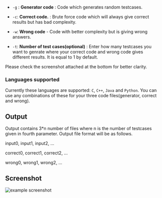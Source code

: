 - `-g` : **Generator code** : Code which generates random testcases.

- `-c`: **Correct code.** : Brute force code which will always give correct results but has bad complexity.

- `-w`: **Wrong code** - Code with better complexity but is giving wrong answers.

- `-t`: **Number of test cases(optional)** : Enter how many testcases you want to genrate where your correct code and wrong code gives different results. It is equal to 1 by default.

Please check the screenshot attached at the bottom for better clarity.

### Languages supported

Currently these languages are supported: `C`, `C++`, `Java` and `Python`. You can use any combinations of these for your three code files(generator, correct and wrong).

## Output
Output contains 3*n number of files where n is the number of testcases given in fourth parameter. Output file format will be as follows.

input0, input1, input2, ...

correct0, correct1, correct2, ...

wrong0, wrong1, wrong2, ...

## Screenshot

![example screenshot](https://drive.google.com/uc?export=view&id=1G9l1hdyAKgjSjMu5Y5W5DaGAUieV26Fs)
